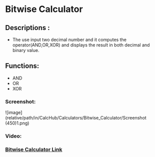 # Bitwise Calculator

## Descriptions :

+ The use input two decimal number and it computes the operator(AND,OR,XOR) and displays the result in both decimal and binary value.

## Functions:

+ AND
+ OR
+ XOR

### Screenshot:
![image](relative/path/in/CalcHub/Calculators/Bitwise_Calculator/Screenshot (450)1.png)

### Video:

### [Bitwise Calculator Link](./index.html)